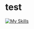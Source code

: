 # test

[![My Skills](https://skillicons.dev/icons?i=python,c,c++,javascript,html,css,tailwindcss,nextjs,react)](https://skillicons.dev)
